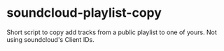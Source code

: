 # soundcloud-playlist-copy
Short script to copy add tracks from a public playlist to one of yours. Not using soundcloud's Client IDs.
